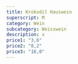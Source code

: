 ```yaml
---
title: Krokodil Hauswein
superscript: M
category: Wein
subcategory: Weisswein
description: x
price1: "3,6"
price2: "8,2"
price3: "16,0"
---
```

